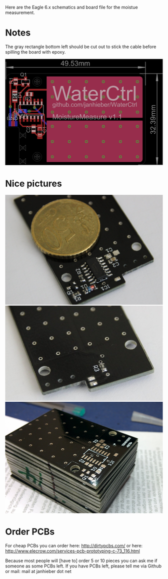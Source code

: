 Here are the Eagle 6.x schematics and board file for
the moistue measurement.

# Notes
The gray rectangle bottom left should be cut out to stick the
cable before spilling the board with epoxy.

![routed board](https://raw.githubusercontent.com/janhieber/WaterCtrl/master/MoistureMeasure/board.png)

# Nice pictures
![PCB top](https://raw.githubusercontent.com/janhieber/WaterCtrl/master/MoistureMeasure/doc/top.jpg "PCB top")
![PCB bottom](https://raw.githubusercontent.com/janhieber/WaterCtrl/master/MoistureMeasure/doc/bottom.jpg "PCB bottom")
![PCBs](https://raw.githubusercontent.com/janhieber/WaterCtrl/master/MoistureMeasure/doc/PCBs.jpg "ordered protopack +/-10 at dirtypcbs.com, got 14 :)")

# Order PCBs
For cheap PCBs you can order here:
http://dirtypcbs.com/
or here:
http://www.elecrow.com/services-pcb-prototyping-c-73_116.html

Because most people will [have to] order 5 or 10 pieces you can ask
me if someone as some PCBs left. If you have PCBs left, please tell me via Github
or mail: mail at janhieber dot net
